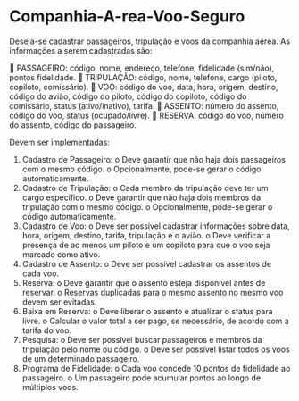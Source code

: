 # Companhia-A-rea-Voo-Seguro

Deseja-se cadastrar passageiros, tripulação e voos da companhia aérea. As informações a serem cadastradas são:

 PASSAGEIRO: código, nome, endereço, telefone, fidelidade (sim/não), pontos
fidelidade.
 TRIPULAÇÃO: código, nome, telefone, cargo (piloto, copiloto, comissário).
 VOO: código do voo, data, hora, origem, destino, código do avião, código do piloto,
código do copiloto, código do comissário, status (ativo/inativo), tarifa.
 ASSENTO: número do assento, código do voo, status (ocupado/livre).
 RESERVA: código do voo, número do assento, código do passageiro.

Devem ser implementadas:
1. Cadastro de Passageiro:
o Deve garantir que não haja dois passageiros com o mesmo código.
o Opcionalmente, pode-se gerar o código automaticamente.
2. Cadastro de Tripulação:
o Cada membro da tripulação deve ter um cargo específico.
o Deve garantir que não haja dois membros da tripulação com o mesmo código.
o Opcionalmente, pode-se gerar o código automaticamente.
3. Cadastro de Voo:
o Deve ser possível cadastrar informações sobre data, hora, origem, destino, tarifa,
tripulação e o avião.
o Deve verificar a presença de ao menos um piloto e um copiloto para que o voo
seja marcado como ativo.
4. Cadastro de Assento:
o Deve ser possível cadastrar os assentos de cada voo.
5. Reserva:
o Deve garantir que o assento esteja disponível antes de reservar.
o Reservas duplicadas para o mesmo assento no mesmo voo devem ser evitadas.
6. Baixa em Reserva:
o Deve liberar o assento e atualizar o status para livre.
o Calcular o valor total a ser pago, se necessário, de acordo com a tarifa do voo.
7. Pesquisa:
o Deve ser possível buscar passageiros e membros da tripulação pelo nome ou
código.
o Deve ser possível listar todos os voos de um determinado passageiro.
9. Programa de Fidelidade:
o Cada voo concede 10 pontos de fidelidade ao passageiro.
o Um passageiro pode acumular pontos ao longo de múltiplos voos.
